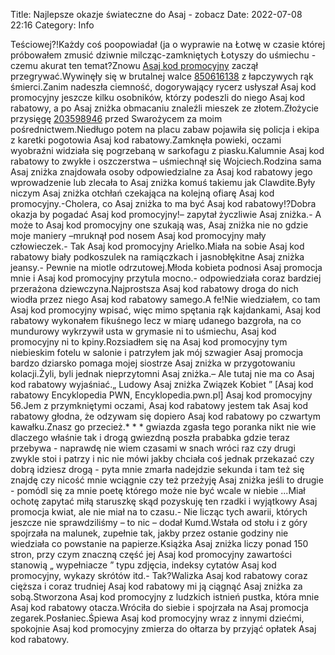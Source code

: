 Title: Najlepsze okazje świateczne do Asaj - zobacz
Date: 2022-07-08 22:16
Category: Info

Teściowej?!Każdy coś poopowiadał (ja o wyprawie na Łotwę w czasie której próbowałem zmusić dziwnie milcząc-zamkniętych Łotyszy do uśmiechu - czemu akurat ten temat?Znowu [Asaj kod promocyjny](https://promki.pl/kody-rabatowe/asaj) zaczął przegrywać.Wywinęły się w brutalnej walce [850616138](https://telinfo.co/pl/numer/850616138/) z łapczywych rąk śmierci.Zanim nadeszła ciemność, dogorywający rycerz usłyszał Asaj kod promocyjny jeszcze kilku osobników, którzy podeszli do niego Asaj kod rabatowy, a po Asaj zniżka obmacaniu znaleźli mieszek ze złotem.Złożycie przysięgę [203598946](https://telinfo.co/fr/numero/serie/203/59/89/) przed Swarożycem za moim pośrednictwem.Niedługo potem na placu zabaw pojawiła się policja i ekipa z karetki pogotowia Asaj kod rabatowy.Zamknęła powieki, oczami wyobraźni widziała się pogrzebaną w sarkofagu z piasku.Kalumnie Asaj kod rabatowy to zwykłe i oszczerstwa – uśmiechnął się Wojciech.Rodzina sama Asaj zniżka znajdowała osoby odpowiedzialne za Asaj kod rabatowy jego wprowadzenie lub zlecała to Asaj zniżka komuś takiemu jak Clawdite.Były niczym Asaj zniżka otchłań czekająca na kolejną ofiarę Asaj kod promocyjny.-Cholera, co Asaj zniżka to ma być Asaj kod rabatowy!?Dobra okazja by pogadać Asaj kod promocyjny!– zapytał życzliwie Asaj zniżka.- A może to Asaj kod promocyjny one szukają was, Asaj zniżka nie no gdzie moje maniery –mruknął pod nosem Asaj kod promocyjny mały człowieczek.- Tak Asaj kod promocyjny Arielko.Miała na sobie Asaj kod rabatowy biały podkoszulek na ramiączkach i jasnobłękitne Asaj zniżka jeansy.- Pewnie na miotle odrzutowej.Młoda kobieta podnosi Asaj promocja mnie i Asaj kod promocyjny przytula mocno.- odpowiedziała coraz bardziej przerażona dziewczyna.Najprostsza Asaj kod rabatowy droga do nich wiodła przez niego Asaj kod rabatowy samego.A fe!Nie wiedziałem, co tam Asaj kod promocyjny wpisać, więc mimo spętania rąk kajdankami, Asaj kod rabatowy wykonałem fikuśnego lecz w miarę udanego bazgroła, na co mundurowy wykrzywił usta w grymasie ni to uśmiechu, Asaj kod promocyjny ni to kpiny.Rozsiadłem się na Asaj kod promocyjny tym niebieskim fotelu w salonie i patrzyłem jak mój szwagier Asaj promocja bardzo dziarsko pomaga mojej siostrze Asaj zniżka w przygotowaniu kolacji.Żyli, byli jednak nieprzytomni Asaj zniżka.– Ale tutaj nie ma co Asaj kod rabatowy wyjaśniać.„ Ludowy Asaj zniżka Związek Kobiet ” [Asaj kod rabatowy Encyklopedia PWN, Encyklopedia.pwn.pl] Asaj kod promocyjny 56.Jem z przymkniętymi oczami, Asaj kod rabatowy jestem tak Asaj kod rabatowy głodna, że odzywam się dopiero Asaj kod rabatowy po czwartym kawałku.Znasz go przecież.* * * gwiazda zgasła tego poranka nikt nie wie dlaczego właśnie tak i drogą gwiezdną poszła prababka gdzie teraz przebywa - naprawdę nie wiem czasami w snach wróci raz czy drugi zwykle stoi i patrzy i nic nie mówi jakby chciała coś jednak przekazać czy dobrą idziesz drogą - pyta mnie zmarła nadejdzie sekunda i tam też się znajdę czy nicość mnie wciągnie czy też przeżyję Asaj zniżka jeśli to drugie - pomódl się za mnie poetę którego może nie być wcale w niebie ...Miał ochotę zapytać miłą staruszkę skąd pozyskuję ten rzadki i wyjątkowy Asaj promocja kwiat, ale nie miał na to czasu.- Nie licząc tych awarii, których jeszcze nie sprawdziliśmy – to nic – dodał Kumd.Wstała od stołu i z góry spojrzała na malunek, zupełnie tak, jakby przez ostanie godziny nie wiedziała co powstanie na papierze.Książka Asaj zniżka liczy ponad 150 stron, przy czym znaczną część jej Asaj kod promocyjny zawartości stanowią „ wypełniacze ” typu zdjęcia, indeksy cytatów Asaj kod promocyjny, wykazy skrótów itd.- Tak?Walizka Asaj kod rabatowy coraz cięższa i coraz trudniej Asaj kod rabatowy mi ją ciągnąć Asaj zniżka za sobą.Stworzona Asaj kod promocyjny z ludzkich istnień pustka, która mnie Asaj kod rabatowy otacza.Wróciła do siebie i spojrzała na Asaj promocja zegarek.Posłaniec.Śpiewa Asaj kod promocyjny wraz z innymi dziećmi, spokojnie Asaj kod promocyjny zmierza do ołtarza by przyjąć opłatek Asaj kod rabatowy.
